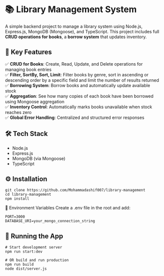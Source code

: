 # 📚 Library Management System

A simple backend project to manage a library system using Node.js, Express.js, MongoDB (Mongoose), and TypeScript. This project includes full **CRUD operations for books**, a **borrow system** that updates inventory.

## 🚀 Key Features
✅ **CRUD for Books**: Create, Read, Update, and Delete operations for managing book entries  
✅ **Filter, SortBy, Sort, Limit**: Filter books by genre, sort in ascending or descending order by a specific field and limit the number of results returned
✅ **Borrowing System**: Borrow books and automatically update available stock  
✅ **Aggregation**: See how many copies of each book have been borrowed using Mongoose aggregation  
✅ **Inventory Control**: Automatically marks books unavailable when stock reaches zero  
✅ **Global Error Handling**: Centralized and structured error responses  



## 🛠 Tech Stack
- Node.js
- Express.js
- MongoDB (via Mongoose)
- TypeScript



## ⚙️ Installation

```
git clone https://github.com/Mohammadashif007/library-management
cd library-management
npm install

```


🔐 Environment Variables
Create a .env file in the root and add:

```
PORT=3000
DATABASE_URI=your_mongo_connection_string
```


## 🧪 Running the App

```
# Start development server
npm run start:dev

# OR build and run production
npm run build
node dist/server.js
```




